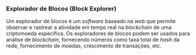 ### Explorador de Blocos (Block Explorer)

Um explorador de blocos é um _software_ baseado na _web_ que permite observar e rastrear a atividade em tempo real na _blockchain_ de uma criptomoeda específica. Os exploradores de blocos podem ser usados para análise de _blockchain_, fornecendo números como taxa total de _hash_ da rede, fornecimento de moedas, crescimento de transações, etc.

